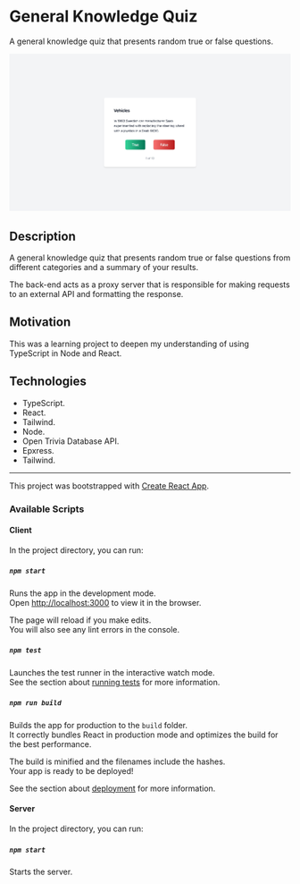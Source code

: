 # General Knowledge Quiz

A general knowledge quiz that presents random true or false questions.

![General Knowledge Quiz](documentation/general-knowledge-quiz.jpg)

## Description

A general knowledge quiz that presents random true or false questions from different categories and a summary of your results. 

The back-end acts as a proxy server that is responsible for making requests to an external API and formatting the response.

## Motivation

This was a learning project to deepen my understanding of using TypeScript in Node and React.

## Technologies

- TypeScript.
- React.
- Tailwind.
- Node.
- Open Trivia Database API.
- Epxress.
- Tailwind.

---

This project was bootstrapped with [Create React App](https://github.com/facebook/create-react-app).

### Available Scripts

#### Client

In the project directory, you can run:

##### `npm start`

Runs the app in the development mode.\
Open [http://localhost:3000](http://localhost:3000) to view it in the browser.

The page will reload if you make edits.\
You will also see any lint errors in the console.

##### `npm test`

Launches the test runner in the interactive watch mode.\
See the section about [running tests](https://facebook.github.io/create-react-app/docs/running-tests) for more information.

##### `npm run build`

Builds the app for production to the `build` folder.\
It correctly bundles React in production mode and optimizes the build for the best performance.

The build is minified and the filenames include the hashes.\
Your app is ready to be deployed!

See the section about [deployment](https://facebook.github.io/create-react-app/docs/deployment) for more information.

#### Server

In the project directory, you can run:

##### `npm start`

Starts the server.
